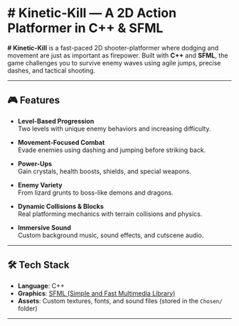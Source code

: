 # # Kinetic-Kill — A 2D Action Platformer in C++ & SFML

**# Kinetic-Kill** is a fast-paced 2D shooter-platformer where dodging and movement are just as important as firepower. Built with **C++** and **SFML**, the game challenges you to survive enemy waves using agile jumps, precise dashes, and tactical shooting.

---

## 🎮 Features

- **Level-Based Progression**  
  Two levels with unique enemy behaviors and increasing difficulty.

- **Movement-Focused Combat**  
  Evade enemies using dashing and jumping before striking back.

- **Power-Ups**  
  Gain crystals, health boosts, shields, and special weapons.

- **Enemy Variety**  
  From lizard grunts to boss-like demons and dragons.

- **Dynamic Collisions & Blocks**  
  Real platforming mechanics with terrain collisions and physics.

- **Immersive Sound**  
  Custom background music, sound effects, and cutscene audio.

---

## 🛠️ Tech Stack

- **Language**: C++  
- **Graphics**: [SFML (Simple and Fast Multimedia Library)](https://www.sfml-dev.org/)  
- **Assets**: Custom textures, fonts, and sound files (stored in the `Chosen/` folder)

---

